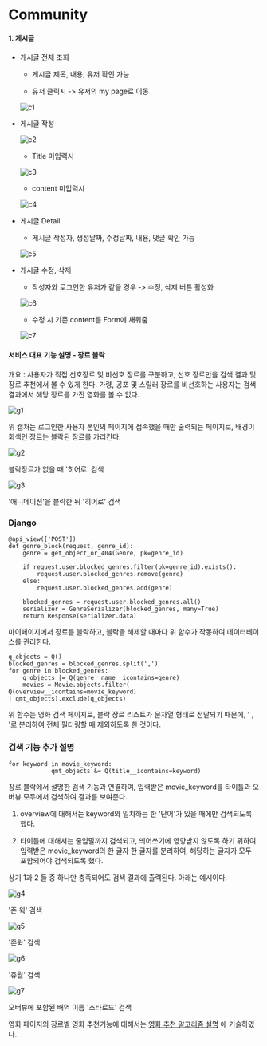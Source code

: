 # Community

#### 1. 게시글

* 게시글 전체 조회
  
  * 게시글 제목, 내용, 유저 확인 가능
  
  * 유저 클릭시 -> 유저의 my page로 이동
  
  ![c1](https://github.com/seuluv/Movie4resT/assets/121653143/8cfc8881-4d60-45f1-bb19-6b4eb325c64d)

* 게시글 작성
  
  ![c2](https://github.com/seuluv/Movie4resT/assets/121653143/f9c2fa36-5430-4ba1-8947-ebdcf14a7648)
  
  * Title 미입력시
  
  ![c3](https://github.com/seuluv/Movie4resT/assets/121653143/4c7a0950-3bef-4db4-9a63-a0b00d12ea65)
  
  * content 미입력시
  
  ![c4](https://github.com/seuluv/Movie4resT/assets/121653143/2852eb16-7458-45a2-90a1-9f20e596e450)

* 게시글 Detail
  
  * 게시글 작성자, 생성날짜, 수정날짜, 내용, 댓글 확인 가능
  
  ![c5](https://github.com/seuluv/Movie4resT/assets/121653143/26a0f98e-b25a-48d6-8f92-eecbda6b1b050)

* 게시글 수정, 삭제

    * 작성자와 로그인한 유저가 같을 경우 -> 수정, 삭제 버튼 활성화
    
    ![c6](https://github.com/seuluv/Movie4resT/assets/121653143/dbab5208-b58aa436--81110943-f78877)
  
   * 수정 시 기존 content를 Form에 채워줌
    
    ![c7](https://github.com/seuluv/Movie4resT/assets//12153/dbab52088ba36--81110943-f87877)


#### 서비스 대표 기능 설명 - 장르 블락

개요 : 사용자가 직접 선호장르 및 비선호 장르를 구분하고, 선호 장르만을 검색 결과 및 장르 추천에서 볼 수 있게 한다. 가령, 공포 및 스릴러 장르를 비선호하는 사용자는 검색 결과에서 해당 장르를 가진 영화를 볼 수 없다.

![g1](https://github.com/seuluv/Movie4resT/assets/121653143/80777867-e081-45f8-93e3-f577b916b547)

위 캡처는 로그인한 사용자 본인의 페이지에 접속했을 때만 출력되는 페이지로, 배경이 회색인 장르는 블락된 장르를 가리킨다.

![g2](https://github.com/seuluv/Movie4resT/assets/121653143/a12fe60d-2768-4d87-98c5-204305274d62)

블락장르가 없을 때  '히어로' 검색

![g3](https://github.com/seuluv/Movie4resT/assets/121653143/bc3cc110-af77-41d4-802d-3e4841183c3d)

'애니메이션'을 블락한 뒤 '히어로' 검색

### Django

```django
@api_view(['POST'])
def genre_block(request, genre_id):
    genre = get_object_or_404(Genre, pk=genre_id)

    if request.user.blocked_genres.filter(pk=genre_id).exists():
        request.user.blocked_genres.remove(genre)
    else:
        request.user.blocked_genres.add(genre)

    blocked_genres = request.user.blocked_genres.all()
    serializer = GenreSerializer(blocked_genres, many=True)
    return Response(serializer.data)
```

마이페이지에서 장르를 블락하고, 블락을 해제할 때마다 위 함수가 작동하여 데이터베이스를 관리한다.

```django
q_objects = Q()
blocked_genres = blocked_genres.split(',')
for genre in blocked_genres:
    q_objects |= Q(genre__name__icontains=genre)
    movies = Movie.objects.filter( Q(overview__icontains=movie_keyword) 
| qmt_objects).exclude(q_objects)
```

위 함수는 영화 검색 페이지로, 블락 장르 리스트가 문자열 형태로 전달되기 때문에, ' , '로 분리하여 전체 필터링할 때 제외하도록 한 것이다.



### 검색 기능 추가 설명

```django
for keyword in movie_keyword:
            qmt_objects &= Q(title__icontains=keyword) 
```

장르 블락에서 설명한 검색 기능과 연결하여, 입력받은 movie_keyword를 타이틀과 오버뷰 모두에서 검색하여 결과를 보여준다.

1. overview에 대해서는 keyword와 일치하는 한 '단어'가 있을 때에만 검색되도록 했다.

2.  타이틀에 대해서는 줄임말까지 검색되고, 띄어쓰기에 영향받지 않도록 하기 위하여 입력받은 movie_keyword의 한 글자 한 글자를 분리하여, 해당하는 글자가 모두 포함되어야 검색되도록 했다.

상기 1과 2 둘 중 하나만 충족되어도 검색 결과에 출력된다. 아래는 예시이다.

![g4](https://github.com/seuluv/Movie4resT/assets/121653143/9a793ba3-b5c8-43a9-b523-c1793bb3505a)

'존 윅' 검색

![g5](https://github.com/seuluv/Movie4resT/assets/121653143/d182de3e-440c-4aa6-ba85-23be288526c9)

'존윅' 검색

![g6](https://github.com/seuluv/Movie4resT/assets/121653143/1cf9cdae-f6d0-4aa0-9dab-30995e5e74bf)

 '쥬월' 검색

![g7](https://github.com/seuluv/Movie4resT/assets/121653143/33e4d0a9-360c-4774-895e-1a800ecfe3a8)

오버뷰에 포함된 배역 이름 '스타로드' 검색



영화 페이지의 장르별 영화 추천기능에 대해서는 [영화 추천 알고리즘 설명](README_recommendation.md) 에 기술하였다.
